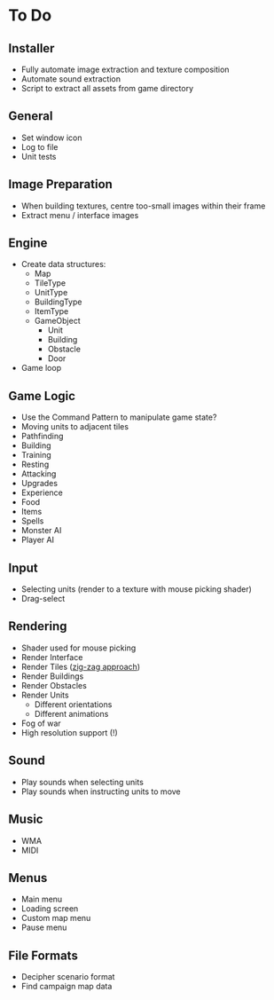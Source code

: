 # To Do

## Installer

 - Fully automate image extraction and texture composition
 - Automate sound extraction
 - Script to extract all assets from game directory

## General

 - Set window icon
 - Log to file
 - Unit tests

## Image Preparation

 - When building textures, centre too-small images within their frame
 - Extract menu / interface images

## Engine

 - Create data structures:
    - Map
    - TileType
    - UnitType
    - BuildingType
    - ItemType
    - GameObject
        - Unit
        - Building
        - Obstacle
        - Door
 - Game loop

## Game Logic

 - Use the Command Pattern to manipulate game state?
 - Moving units to adjacent tiles
 - Pathfinding
 - Building
 - Training
 - Resting
 - Attacking
 - Upgrades
 - Experience
 - Food
 - Items
 - Spells
 - Monster AI
 - Player AI

## Input

 - Selecting units (render to a texture with mouse picking shader)
 - Drag-select

## Rendering

 - Shader used for mouse picking
 - Render Interface
 - Render Tiles ([zig-zag approach](/docs/MECHANICS.md))
 - Render Buildings
 - Render Obstacles
 - Render Units
    - Different orientations
    - Different animations
 - Fog of war
 - High resolution support (!)

## Sound

 - Play sounds when selecting units
 - Play sounds when instructing units to move

## Music

 - WMA
 - MIDI

## Menus

 - Main menu
 - Loading screen
 - Custom map menu
 - Pause menu

## File Formats

 - Decipher scenario format
 - Find campaign map data
